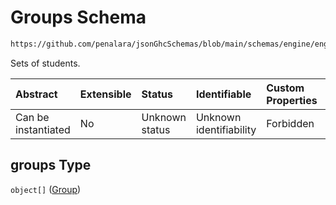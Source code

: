 # Groups Schema

```txt
https://github.com/penalara/jsonGhcSchemas/blob/main/schemas/engine/engineSpecification.schema.json#/properties/groups
```

Sets of students.

| Abstract            | Extensible | Status         | Identifiable            | Custom Properties | Additional Properties | Access Restrictions | Defined In                                                                                               |
| :------------------ | :--------- | :------------- | :---------------------- | :---------------- | :-------------------- | :------------------ | :------------------------------------------------------------------------------------------------------- |
| Can be instantiated | No         | Unknown status | Unknown identifiability | Forbidden         | Allowed               | none                | [engineSpecification.schema.json\*](../../../out/engineSpecification.schema.json "open original schema") |

## groups Type

`object[]` ([Group](enginespecification-properties-groups-group.md))
